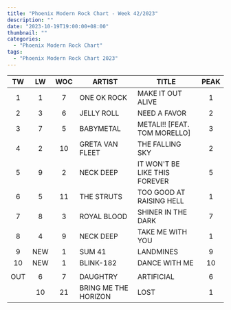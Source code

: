 ```yaml
---
title: "Phoenix Modern Rock Chart - Week 42/2023"
description: ""
date: "2023-10-19T19:00:00+08:00"
thumbnail: ""
categories:
  - "Phoenix Modern Rock Chart"
tags:
  - "Phoenix Modern Rock Chart 2023"
---
```

<!--more-->
|TW|LW|WOC|ARTIST|TITLE|PEAK|
|:----:|:----:|:----:|----|----|:----:|
|1|1|7|ONE OK ROCK|MAKE IT OUT ALIVE|1|
|2|3|6|JELLY ROLL|NEED A FAVOR|2|
|3|7|5|BABYMETAL|METALI!! [FEAT. TOM MORELLO]|3|
|4|2|10|GRETA VAN FLEET|THE FALLING SKY|2|
|5|9|2|NECK DEEP|IT WON'T BE LIKE THIS FOREVER|5|
|6|5|11|THE STRUTS|TOO GOOD AT RAISING HELL|1|
|7|8|3|ROYAL BLOOD|SHINER IN THE DARK|7|
|8|4|9|NECK DEEP|TAKE ME WITH YOU|1|
|9|NEW|1|SUM 41|LANDMINES|9|
|10|NEW|1|BLINK-182|DANCE WITH ME|10|
| | | | | | |
|OUT|6|7|DAUGHTRY|ARTIFICIAL|6|
| |10|21|BRING ME THE HORIZON|LOST|1|
